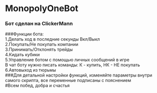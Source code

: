 # MonopolyOneBot  
### Бот сделан на ClickerMann  
###Функции бота:  
1.Делать ход в последние секунды Вкл/Выкл  
2.Покупать/Не покупать компании  
3.Принимать/Отклонять трейды  
4.Кидать кубики  
5.Управление ботом с помощью личных сообщений в игре  
В чат боту нужно писать команды: К - купить, НК - НЕ покупать  
6.Автовыход из тюрьмы  
###Для детальной настройки функций, изменяйте параметры внутри самого скрипта, все переменные подписаны с пояснением  
#Всем побед, добра и счастья  
